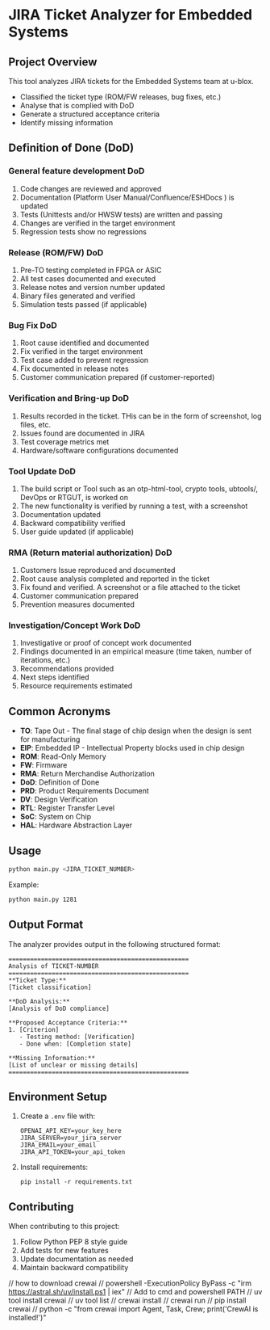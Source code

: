 # JIRA Ticket Analyzer for Embedded Systems

## Project Overview
This tool analyzes JIRA tickets for the Embedded Systems team at u-blox.
- Classified the ticket type (ROM/FW releases, bug fixes, etc.)
- Analyse that is complied with DoD
- Generate a structured acceptance criteria
- Identify missing information

## Definition of Done (DoD)

### General feature development DoD
1. Code changes are reviewed and approved
2. Documentation (Platform User Manual/Confluence/ESHDocs ) is updated
3. Tests (Unittests and/or HWSW tests) are written and passing
4. Changes are verified in the target environment
5. Regression tests show no regressions

### Release (ROM/FW) DoD
1. Pre-TO testing completed in FPGA or ASIC
2. All test cases documented and executed
3. Release notes and version number updated
4. Binary files generated and verified
5. Simulation tests passed (if applicable)

### Bug Fix DoD
1. Root cause identified and documented
2. Fix verified in the target environment
3. Test case added to prevent regression
4. Fix documented in release notes
5. Customer communication prepared (if customer-reported)

### Verification and Bring-up DoD
1. Results recorded in the ticket. THis can be in the form of screenshot, log files, etc.
2. Issues found are documented in JIRA
3. Test coverage metrics met
4. Hardware/software configurations documented

### Tool Update DoD
1. The build script or Tool such as an otp-html-tool, crypto tools, ubtools/, DevOps or RTGUT, is worked on
2. The new functionality is verified by running a test, with a screenshot
3. Documentation updated
4. Backward compatibility verified
5. User guide updated (if applicable)

### RMA (Return material authorization) DoD
1. Customers Issue reproduced and documented
2. Root cause analysis completed and reported in the ticket
3. Fix found and verified. A screenshot or a file attached to the ticket
4. Customer communication prepared
5. Prevention measures documented

### Investigation/Concept Work DoD
1. Investigative or proof of concept work documented
2. Findings documented in an empirical measure (time taken, number of iterations, etc.)
3. Recommendations provided
4. Next steps identified
5. Resource requirements estimated

## Common Acronyms
- **TO**: Tape Out - The final stage of chip design when the design is sent for manufacturing
- **EIP**: Embedded IP - Intellectual Property blocks used in chip design
- **ROM**: Read-Only Memory
- **FW**: Firmware
- **RMA**: Return Merchandise Authorization
- **DoD**: Definition of Done
- **PRD**: Product Requirements Document
- **DV**: Design Verification
- **RTL**: Register Transfer Level
- **SoC**: System on Chip
- **HAL**: Hardware Abstraction Layer


## Usage
```bash
python main.py <JIRA_TICKET_NUMBER>
```

Example:
```bash
python main.py 1281
```

## Output Format
The analyzer provides output in the following structured format:

```
==================================================
Analysis of TICKET-NUMBER
==================================================
**Ticket Type:**
[Ticket classification]

**DoD Analysis:**
[Analysis of DoD compliance]

**Proposed Acceptance Criteria:**
1. [Criterion]
   - Testing method: [Verification]
   - Done when: [Completion state]

**Missing Information:**
[List of unclear or missing details]
==================================================
```

## Environment Setup
1. Create a `.env` file with:
   ```
   OPENAI_API_KEY=your_key_here
   JIRA_SERVER=your_jira_server
   JIRA_EMAIL=your_email
   JIRA_API_TOKEN=your_api_token
   ```
2. Install requirements:
   ```
   pip install -r requirements.txt
   ```

## Contributing
When contributing to this project:
1. Follow Python PEP 8 style guide
2. Add tests for new features
3. Update documentation as needed
4. Maintain backward compatibility

// how to download crewai
// powershell -ExecutionPolicy ByPass -c "irm https://astral.sh/uv/install.ps1 | iex"
// Add to cmd and powershell PATH
// uv tool install crewai
// uv tool list
// crewai install
// crewai run
// pip install crewai
// python -c "from crewai import Agent, Task, Crew; print('CrewAI is installed!')"
